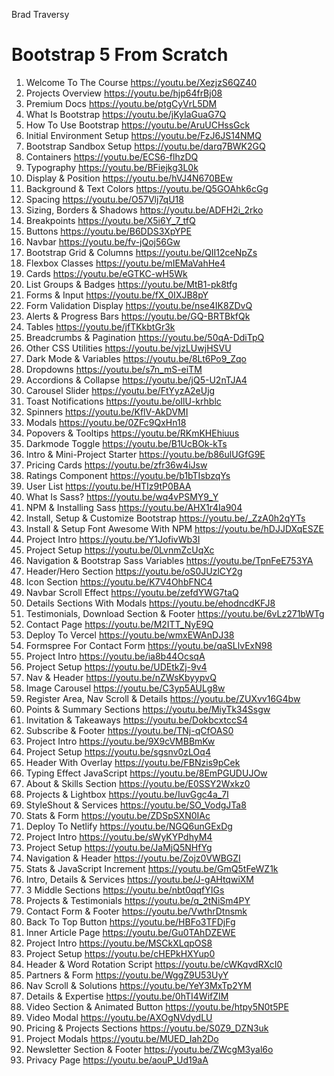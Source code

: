 Brad Traversy
# Bootstrap 5 From Scratch

1. Welcome To The Course <https://youtu.be/XezjzS6QZ40>
2. Projects Overview <https://youtu.be/hjp64frBj08>
3. Premium Docs <https://youtu.be/ptgCyVrL5DM>
4. What Is Bootstrap <https://youtu.be/jKyIaGuaG7Q>
5. How To Use Bootstrap <https://youtu.be/AruUCHssGck>
6. Initial Environment Setup <https://youtu.be/FzJ6JS14NMQ>
7. Bootstrap Sandbox Setup <https://youtu.be/darq7BWK2GQ>
8. Containers <https://youtu.be/ECS6-flhzDQ>
9. Typography <https://youtu.be/BFiejkg3L0k>
10. Display & Position <https://youtu.be/hVJ4N670BEw>
11. Background & Text Colors <https://youtu.be/Q5GOAhk6cGg>
12. Spacing <https://youtu.be/O57Vlj7qU18>
13. Sizing, Borders & Shadows <https://youtu.be/ADFH2i_2rko>
14. Breakpoints <https://youtu.be/X5i6Y_7_tfQ>
15. Buttons <https://youtu.be/B6DDS3XpYPE>
16. Navbar <https://youtu.be/fv-jQoj56Gw>
17. Bootstrap Grid & Columns <https://youtu.be/QII12ceNpZs>
18. Flexbox Classes <https://youtu.be/mIEMaVahHe4>
19. Cards <https://youtu.be/eGTKC-wH5Wk>
20. List Groups & Badges <https://youtu.be/MtB1-pk8tfg>
21. Forms & Input <https://youtu.be/fX_0IXJB8pY>
22. Form Validation Display <https://youtu.be/nse4IK8ZDvQ>
23. Alerts & Progress Bars <https://youtu.be/GQ-BRTBkfQk>
24. Tables <https://youtu.be/jfTKkbtGr3k>
25. Breadcrumbs & Pagination <https://youtu.be/50qA-DdiTpQ>
26. Other CSS Utilities <https://youtu.be/vjzLUwjHSVU>
27. Dark Mode & Variables <https://youtu.be/8Lt6Po9_Zqo>
28. Dropdowns <https://youtu.be/s7n_mS-eiTM>
29. Accordions & Collapse <https://youtu.be/jQ5-U2nTJA4>
30. Carousel Slider <https://youtu.be/FtYyzA2eUjg>
31. Toast Notifications <https://youtu.be/oIlU-krhblc>
32. Spinners <https://youtu.be/KflV-AkDVMI>
33. Modals <https://youtu.be/0ZFc9QxHn18>
34. Popovers & Tooltips <https://youtu.be/RKmKHEhiuus>
35. Darkmode Toggle <https://youtu.be/B1UcBOk-kTs>
36. Intro & Mini-Project Starter <https://youtu.be/b86ulUGfG9E>
37. Pricing Cards <https://youtu.be/zfr36w4iJsw>
38. Ratings Component <https://youtu.be/b1bTIsbzqYs>
39. User List <https://youtu.be/HTIz9tP0BAA>
40. What Is Sass? <https://youtu.be/wq4vPSMY9_Y>
41. NPM & Installing Sass <https://youtu.be/AHX1r4Ia904>
42. Install, Setup & Customize Bootstrap <https://youtu.be/_ZzA0h2qYTs>
43. Install & Setup Font Awesome With NPM <https://youtu.be/hDJJDXqESZE>
44. Project Intro <https://youtu.be/Y1JofivWb3I>
45. Project Setup <https://youtu.be/0LvnmZcUqXc>
46. Navigation & Bootstrap Sass Variables <https://youtu.be/TpnFeE753YA>
47. Header/Hero Section <https://youtu.be/oS0JUzlCY2g>
48. Icon Section <https://youtu.be/K7V4OhbFNC4>
49. Navbar Scroll Effect <https://youtu.be/zefdYWG7taQ>
50. Details Sections With Modals <https://youtu.be/ehodncdKFJ8>
51. Testimonials, Download Section & Footer <https://youtu.be/6vLz271bWTg>
52. Contact Page <https://youtu.be/M2ITT_NyE9Q>
53. Deploy To Vercel <https://youtu.be/wmxEWAnDJ38>
54. Formspree For Contact Form <https://youtu.be/qaSLlvExN98>
55. Project Intro <https://youtu.be/ia8b44OcsqA>
56. Project Setup <https://youtu.be/UDEtkZj-9v4>
57. Nav & Header <https://youtu.be/nZWsKbyypvQ>
58. Image Carousel <https://youtu.be/C3yp5AULg8w>
59. Register Area, Nav Scroll & Details <https://youtu.be/ZUXvv16G4bw>
60. Points & Summary Sections <https://youtu.be/MiyTk34Ssgw>
61. Invitation & Takeaways <https://youtu.be/DokbcxtccS4>
62. Subscribe & Footer <https://youtu.be/TNj-qCfOAS0>
63. Project Intro <https://youtu.be/9X9cVMBBmKw>
64. Project Setup <https://youtu.be/sgsnv0zLOq4>
65. Header With Overlay <https://youtu.be/FBNzis9pCek>
66. Typing Effect JavaScript <https://youtu.be/8EmPGUDUJOw>
67. About & Skills Section <https://youtu.be/E0SSY2Wxkz0>
68. Projects & Lightbox <https://youtu.be/IuvGgc4a_7I>
69. StyleShout & Services <https://youtu.be/SO_VodgJTa8>
70. Stats & Form <https://youtu.be/ZDSpSXN0IAc>
71. Deploy To Netlify <https://youtu.be/NGQ6unGExDg>
72. Project Intro <https://youtu.be/sWyKYPdhyM4>
73. Project Setup <https://youtu.be/JaMjQ5NHfYg>
74. Navigation & Header <https://youtu.be/Zojz0VWBGZI>
75. Stats & JavaScript Increment <https://youtu.be/GmQ5tFeWZ1k>
76. Intro, Details & Services <https://youtu.be/J-gAHtqwiXM>
77. 3 Middle Sections <https://youtu.be/nbt0qqfYIGs>
78. Projects & Testimonials <https://youtu.be/q_2tNiSm4PY>
79. Contact Form & Footer <https://youtu.be/VwthrDtnsmk>
80. Back To Top Button <https://youtu.be/HBFo3TFDjFg>
81. Inner Article Page <https://youtu.be/Gu0TAhDZEWE>
82. Project Intro <https://youtu.be/MSCkXLqpOS8>
83. Project Setup <https://youtu.be/cHEPkHXYup0>
84. Header & Word Rotation Script <https://youtu.be/cWKqvdRXcI0>
85. Partners & Form <https://youtu.be/WggZ9U53UyY>
86. Nav Scroll & Solutions <https://youtu.be/YeY3MxTp2YM>
87. Details & Expertise <https://youtu.be/0hTI4WifZIM>
88. Video Section & Animated Button <https://youtu.be/htpy5N0t5PE>
89. Video Modal <https://youtu.be/AXOgNVdydLU>
90. Pricing & Projects Sections <https://youtu.be/S0Z9_DZN3uk>
91. Project Modals <https://youtu.be/MUED_Iah2Do>
92. Newsletter Section & Footer <https://youtu.be/ZWcgM3yal6o>
93. Privacy Page <https://youtu.be/aouP_Ud19aA>